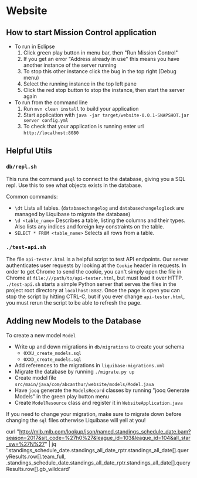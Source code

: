 # Website

## How to start Mission Control application

- To run in Eclipse
  1. Click green play button in menu bar, then "Run Mission Control"
  1. If you get an error "Address already in use" this means you have another
     instance of the server running
  1. To stop this other instance click the bug in the top right (Debug menu)
  1. Select the running instance in the top left pane
  1. Click the red stop button to stop the instance, then start the server again
- To run from the command line
  1. Run `mvn clean install` to build your application
  1. Start application with `java -jar target/website-0.0.1-SNAPSHOT.jar server config.yml`
  1. To check that your application is running enter url `http://localhost:8080`

## Helpful Utils

### `db/repl.sh`

This runs the command `psql` to connect to the database, giving you a SQL repl.
Use this to see what objects exists in the database.

Common commands:
- `\dt` Lists all tables. (`databasechangelog` and `databasechangeloglock` are
  managed by Liquibase to migrate the database)
- `\d <table_name>` Describes a table, listing the columns and their types. Also
  lists any indices and foreign key constraints on the table.
- `SELECT * FROM <table_name>` Selects all rows from a table.

### `./test-api.sh`

The file `api-tester.html` is a helpful script to test API endpoints. Our server
authenticates user requests by looking at the `Cookie` header in requests. In
order to get Chrome to send the cookie, you can't simply open the file in Chrome
at `file:///path/to/api-tester.html`, but must load it over HTTP.
`./test-api.sh` starts a simple Python server that serves the files in the
project root directory at `localhost:8082`. Once the page is open you can stop
the script by hitting CTRL-C, but if you ever change `api-tester.html`, you must
rerun the script to be able to refresh the page.

## Adding new Models to the Database

To create a new model `Model`
- Write up and down migrations in `db/migrations` to create your schema
  - `0XXU_create_models.sql`
  - `0XXD_create_models.sql`
- Add references to the migrations in `liquibase-migrations.xml`
- Migrate the database by running `./migrate.py up`
- Create model file `src/main/java/com/abcanthur/website/models/Model.java`
- Have `jooq` generate the `ModelsRecord` classes by running "jooq Generate
  Models" in the green play button menu
- Create `ModelResource` class and register it in `WebsiteApplication.java`

If you need to change your migration, make sure to migrate down before changing
the `sql` files otherwise Liquibase will yell at you!


curl
"http://mlb.mlb.com/lookup/json/named.standings_schedule_date.bam?season=2017&sit_code=%27h0%27&league_id=103&league_id=104&all_star_sw=%27N%27"
| jq
'.standings_schedule_date.standings_all_date_rptr.standings_all_date[].queryResults.row[].team_full,
.standings_schedule_date.standings_all_date_rptr.standings_all_date[].queryResults.row[].gb_wildcard'
